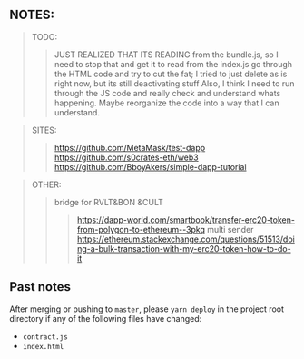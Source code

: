## NOTES:
> TODO:
>> JUST REALIZED THAT ITS READING from the bundle.js, so I need to stop that and get it to read from the index.js
>> go through the HTML code and try to cut the fat; I tried to just delete as is right now, but its still deactivating stuff
>> Also, I think I need to run through the JS code and really check and understand whats happening. Maybe reorganize the code into a way that I can understand.

> SITES:
>> https://github.com/MetaMask/test-dapp
>> https://github.com/s0crates-eth/web3
>> https://github.com/BboyAkers/simple-dapp-tutorial

> OTHER:
>> bridge for RVLT&BON &CULT
>>> https://dapp-world.com/smartbook/transfer-erc20-token-from-polygon-to-ethereum--3pkq
>> multi sender
>>> https://ethereum.stackexchange.com/questions/51513/doing-a-bulk-transaction-with-my-erc20-token-how-to-do-it


## Past notes
After merging or pushing to `master`, please `yarn deploy` in the project root
directory if any of the following files have changed:

- `contract.js`
- `index.html`
